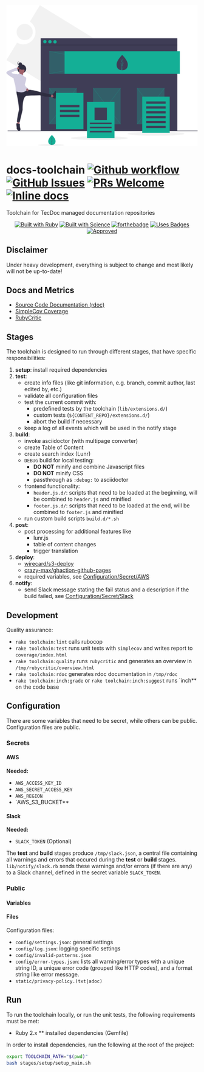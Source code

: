 <h1 align="center">
  <a href="https://undraw.co/"><img src="logo/landing_page.svg" alt="Docs Toolchain Logo"></a>
</h1>

# docs-toolchain [![Github workflow](https://github.com/wirecard/docs-toolchain/workflows/Main/badge.svg)](https://github.com/wirecard/docs-toolchain/actions)   [![GitHub Issues](https://img.shields.io/github/issues-raw/wirecard/docs-toolchain)](https://github.com/wirecard/docs-toolchain/issues)  [![PRs Welcome](https://img.shields.io/badge/PRs-welcome-brightgreen.svg)](http://makeapullrequest.com)   [![Inline docs](http://inch-ci.org/github/wirecard/docs-toolchain.svg?branch=master)](http://inch-ci.org/github/wirecard/docs-toolchain)

Toolchain for TecDoc managed documentation repositories

<div align="center">
  
[![Built with Ruby](https://forthebadge.com/images/badges/made-with-ruby.svg)](https://forthebadge.com) [![Built with Science](https://forthebadge.com/images/badges/built-with-science.svg)](https://forthebadge.com) [![forthebadge](https://forthebadge.com/images/badges/built-with-love.svg)](https://forthebadge.com) [![Uses Badges](https://forthebadge.com/images/badges/uses-badges.svg)](https://forthebadge.com) [![Approved](https://forthebadge.com/images/badges/approved-by-george-costanza.svg)](https://forthebadge.com)

</div>


## Disclaimer

Under heavy development, everything is subject to change and most likely will not be up-to-date!


## Docs and Metrics
* [Source Code Documentation (rdoc)](https://wirecard.github.io/docs-toolchain/rdoc/)
* [SimpleCov Coverage](https://wirecard.github.io/docs-toolchain/coverage/)
* [RubyCritic](https://wirecard.github.io/docs-toolchain/rubycritic)


## Stages
The toolchain is designed to run through different stages, that have specific responsibilities:
1. **setup**: install required dependencies
2. **test**:
    * create info files (like git information, e.g. branch, commit author, last edited by, etc.)
    * validate all configuration files
    * test the current commit with:
        * predefined tests by the toolchain (`lib/extensions.d/`)
        * custom tests (`${CONTENT_REPO}/extensions.d/`)
        * abort the build if necessary
    * keep a log of all events which will be used in the notify stage
3. **build**:
    * invoke asciidoctor (with multipage converter)
    * create Table of Content
    * create search index (Lunr)
    * `DEBUG` build for local testing:
        * **DO NOT** minify and combine Javascript files
        * **DO NOT** minify CSS
        * passthrough as `:debug:` to asciidoctor
    * frontend functionality:
        * `header.js.d/`: scripts that need to be loaded at the beginning, will be combined to `header.js` and minified
        * `footer.js.d/`: scripts that need to be loaded at the end, will be combined to `footer.js` and minified
    * run custom build scripts `build.d/*.sh`
4. **post**:
    * post processing for additional features like
        * lunr.js
        * table of content changes
        * trigger translation
5. **deploy**:
    * [wirecard/s3-deploy](https://github.com/wirecard/s3-deploy)
    * [crazy-max/ghaction-github-pages](https://github.com/crazy-max/ghaction-github-pages)
    * required variables, see [Configuration/Secret/AWS](#Secret)
6. **notify**:
    * send Slack message stating the fail status and a description if the build failed, see [Configuration/Secret/Slack](#Secret)
    
## Development
Quality assurance:
* `rake toolchain:lint` calls rubocop
* `rake toolchain:test` runs unit tests with `simplecov` and writes report to `coverage/index.html`
* `rake toolchain:quality` runs `rubycritic` and generates an overview in `/tmp/rubycritic/overview.html`
* `rake toolchain:rdoc` generates rdoc documentation in `/tmp/rdoc`
* `rake toolchain:inch:grade` or `rake toolchain:inch:suggest` runs `inch** on the code base

## Configuration
There are some variables that need to be secret, while others can be public.
Configuration files are public.

### Secrets
#### AWS

**Needed:**
* `AWS_ACCESS_KEY_ID`
* `AWS_SECRET_ACCESS_KEY`
* `AWS_REGION`
* `AWS_S3_BUCKET**

#### Slack

**Needed:**
* `SLACK_TOKEN` (Optional)
    
The **test** and **build** stages produce `/tmp/slack.json`, a central file containing all warnings and errors that occured during the **test** or **build** stages.
`lib/notify/slack.rb` sends these warnings and/or errors (if there are any) to a Slack channel, defined in the secret variable `SLACK_TOKEN`.

### Public
#### Variables

#### Files
Configuration files:
* `config/settings.json`: general settings
* `config/log.json`: logging specific settings
* `config/invalid-patterns.json`
* `config/error-types.json`: lists all warning/error types with a unique string ID, a unique error code (grouped like HTTP codes), and a format string like error message.
* `static/privacy-policy.(txt|adoc)`

## Run

To run the toolchain locally, or run the unit tests, the following requirements must be met:
* Ruby 2.x
** installed dependencies (Gemfile)

In order to install dependencies, run the following at the root of the project:
```bash
export TOOLCHAIN_PATH="$(pwd)"
bash stages/setup/setup_main.sh
```

